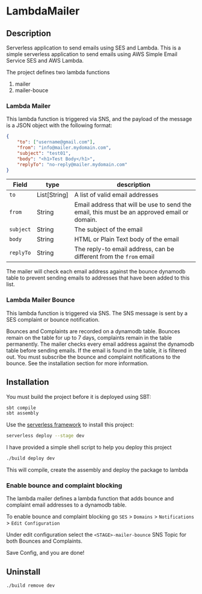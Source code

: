 LambdaMailer
============

Description
-----------

Serverless application to send emails using SES and Lambda. This is a simple
serverless application to send emails using AWS Simple Email Service SES and
AWS Lambda.

The project defines two lambda functions
1. mailer
1. mailer-bouce

### Lambda Mailer
This lambda function is triggered via SNS, and the payload of the message is
a JSON object with the following format:

```json
{
    "to": ["username@gmail.com"],
    "from": "info@mailer.mydomain.com",
    "subject": "test01",
    "body": "<h1>Test Body</h1>",
    "replyTo": "no-reply@mailer.mydomain.com"
}
```

| Field     | type         | description                                                                                 |
|-----------|--------------|---------------------------------------------------------------------------------------------|
| `to`      | List\[String\] | A list of valid email addresses                                                             |
| `from`    | String       | Email address that will be use to send the email, this must be an approved email or domain. |
| `subject` | String       | The subject of the email                                                                    |
| `body`    | String       | HTML or Plain Text body of the email                                                        |
| `replyTo` | String       | The reply-to email address, can be different from the `from` email                          |


The mailer will check each email address against the bounce dynamodb table to prevent sending emails to
addresses that have been added to this list.

### Lambda Mailer Bounce
This lambda function is triggered via SNS. The SNS message is sent by a SES
complaint or bounce notification.

Bounces and Complaints are recorded on a dynamodb table. Bounces remain on
the table for up to 7 days, complaints remain in the table permanently.
The mailer checks every email address against the dynamodb table before sending
emails. If the email is found in the table, it is filtered out.
You must subscribe the bounce and complaint notifications to the bounce. See the installation section
for more information.

Installation
------------
You must build the project before it is deployed using SBT:
```bash
sbt compile
sbt assembly
```

Use the [serverless framework](https://serverless.com/) to install this project:
```bash
serverless deploy --stage dev
```

I have provided a simple shell script to help you deploy this project
```bash
./build deploy dev
```

This will compile, create the assembly and deploy the package to lambda

### Enable bounce and complaint blocking
The lambda mailer defines a lambda function that adds bounce and complaint email addresses
to a dynamodb table.

To enable bounce and complaint blocking go `SES` > `Domains` > `Notifications` > `Edit Configuration`

Under edit configuration select the `<STAGE>-mailer-bounce` SNS Topic for both Bounces and Complaints.

Save Config, and you are done!

Uninstall
---------
```bash
./build remove dev
```
